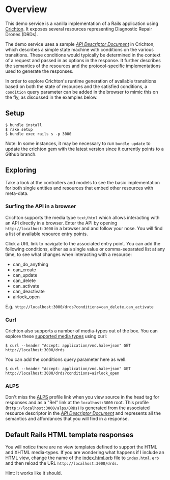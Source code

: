 # Overview
This demo service is a vanilla implementation of a Rails application using [Crichton][]. It exposes several resources 
representing Diagnostic Repair Drones (DRDs). 

The demo service uses a sample [_API Descriptor Document_][] in Crichton, which describes a simple state machine with
conditions on the various transitions. These conditions would typically be determined in the context of a request
and passed in as options in the response. It further describes the semantics of the resources and the protocol-specific 
implementations used to generate the responses. 

In order to explore Crichton's runtime generation of available transitions based on both the state of resources and the 
satisfied conditions, a `condition` query parameter can be added in the browser to mimic this on the fly, as discussed 
in the examples below.


## Setup

```
$ bundle install
$ rake setup
$ bundle exec rails s -p 3000
```

Note:  In some instances, it may be necessary to run `bundle update` to update the crichton gem with the latest 
version since it currently points to a Github branch.

## Exploring
Take a look at the controllers and models to see the basic implementation for both single entities and resources that
embed other resources with meta-data.

### Surfing the API in a browser
Crichton supports the media type `text/html` which allows interacting with an API directly in a browser. Enter the API 
by opening `http://localhost:3000` in a browser and and follow your nose. You will find a list of available resource 
entry points. 

Click a URL link to navigate to the associated entry point. You can add the following conditions, either as a single 
value or comma-separated list at any time, to see what changes when interacting with a resource:

* can_do_anything
* can_create
* can_update
* can_delete
* can_activate
* can_deactivate
* airlock_open

E.g. `http://localhost:3000/drds?conditions=can_delete,can_activate`

### Curl
Crichton also supports a number of media-types out of the box. You can explore these [supported media types][] using 
curl:

```
$ curl --header "Accept: application/vnd.hale+json" GET http://localhost:3000/drds
```

You can add the conditions query parameter here as well.

```
$ curl --header "Accept: application/vnd.hale+json" GET http://localhost:3000/drds?conditions=airlock_open
```

### ALPS
Don't miss the [ALPS][] profile link when you view source in the head tag for responses and as a "Rel" link at the 
`localhost:3000` root. This profile (`http://localhost:3000/alps/DRDs`) is generated from the associated resource 
descriptor in the [_API Descriptor Document_] and represents all the  semantics and affordances that you will find in a 
response.

## Default Rails HTML template responses
You will notice there are no view templates defined to support the HTML and XHTML media-types. If you are wondering 
what happens if I include an HTML view, change the name of the [index.html.orb](app/views/drds/index.html.orb) file to 
`index.html.erb` and then reload the URL `http://localhost:3000/drds`.

Hint: It works like it should.

[Crichton]: https://github.com/mdsol/crichton/tree/crichton-demo
[_API Descriptor Document_]: https://github.com/mdsol/crichton/blob/crichton-demo/spec/fixtures/resource_descriptors/drds_descriptor_v1.yml
[supported media types]: https://github.com/mdsol/crichton/tree/crichton-demo#supported-media-types
[ALPS]: http://alps.io/spec/index.html
